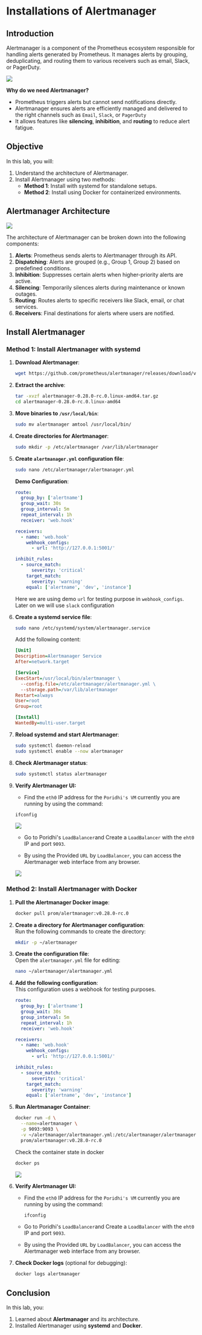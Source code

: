 # **Installations of Alertmanager**

## **Introduction**  
Alertmanager is a component of the Prometheus ecosystem responsible for handling alerts generated by Prometheus. It manages alerts by grouping, deduplicating, and routing them to various receivers such as email, Slack, or PagerDuty. 

![](./images/logo1.svg)

**Why do we need Alertmanager?**  
- Prometheus triggers alerts but cannot send notifications directly.  
- Alertmanager ensures alerts are efficiently managed and delivered to the right channels such as `Email`, `Slack`, or `PagerDuty` 
- It allows features like **silencing**, **inhibition**, and **routing** to reduce alert fatigue.


## **Objective**  
In this lab, you will:  
1. Understand the architecture of Alertmanager.  
2. Install Alertmanager using two methods:  
   - **Method 1**: Install with systemd for standalone setups.  
   - **Method 2**: Install using Docker for containerized environments.  

## **Alertmanager Architecture**

![](./images/logo2.svg)

The architecture of Alertmanager can be broken down into the following components:

1. **Alerts**: Prometheus sends alerts to Alertmanager through its API.  
2. **Dispatching**: Alerts are grouped (e.g., Group 1, Group 2) based on predefined conditions.  
3. **Inhibition**: Suppresses certain alerts when higher-priority alerts are active.  
4. **Silencing**: Temporarily silences alerts during maintenance or known outages.  
5. **Routing**: Routes alerts to specific receivers like Slack, email, or chat services.  
6. **Receivers**: Final destinations for alerts where users are notified.

## **Install Alertmanager**

### **Method 1: Install Alertmanager with systemd**

1. **Download Alertmanager**:
   ```bash
   wget https://github.com/prometheus/alertmanager/releases/download/v0.28.0-rc.0/alertmanager-0.28.0-rc.0.linux-amd64.tar.gz
   ```

2. **Extract the archive**:
   ```bash
   tar -xvzf alertmanager-0.28.0-rc.0.linux-amd64.tar.gz
   cd alertmanager-0.28.0-rc.0.linux-amd64
   ```

3. **Move binaries to `/usr/local/bin`**:
   ```bash
   sudo mv alertmanager amtool /usr/local/bin/
   ```

4. **Create directories for Alertmanager**:
   ```bash
   sudo mkdir -p /etc/alertmanager /var/lib/alertmanager
   ```

5. **Create `alertmanager.yml` configuration file**:  
   ```bash
   sudo nano /etc/alertmanager/alertmanager.yml
   ```

   **Demo Configuration**:  
   ```yaml
   route:
     group_by: ['alertname']
     group_wait: 30s
     group_interval: 5m
     repeat_interval: 1h
     receiver: 'web.hook'

   receivers:
     - name: 'web.hook'
       webhook_configs:
         - url: 'http://127.0.0.1:5001/'

   inhibit_rules:
     - source_match:
         severity: 'critical'
       target_match:
         severity: 'warning'
       equal: ['alertname', 'dev', 'instance']
   ```

    Here we are using demo `url` for testing purpose in `webhook_configs`. Later on we will use `slack` configuration

6. **Create a systemd service file**:
   ```bash
   sudo nano /etc/systemd/system/alertmanager.service
   ```

   Add the following content:
   ```ini
   [Unit]
   Description=Alertmanager Service
   After=network.target

   [Service]
   ExecStart=/usr/local/bin/alertmanager \
     --config.file=/etc/alertmanager/alertmanager.yml \
     --storage.path=/var/lib/alertmanager
   Restart=always
   User=root
   Group=root

   [Install]
   WantedBy=multi-user.target
   ```

7. **Reload systemd and start Alertmanager**:
   ```bash
   sudo systemctl daemon-reload
   sudo systemctl enable --now alertmanager
   ```

8. **Check Alertmanager status**:
   ```bash
   sudo systemctl status alertmanager
   ```

9. **Verify Alertmanager UI:**
   - Find the `eth0` IP address for the `Poridhi's VM` currently you are running by using the command:

    ```bash
    ifconfig
    ```

    ![](https://github.com/poridhiEng/poridhi-labs/blob/main/Poridhi%20Labs/Observability%20and%20Monitoring/Prometheus%20Labs/Lab%2005/images/lab-59.png?raw=true)
    
   - Go to Poridhi's `LoadBalancer`and Create a `LoadBalancer` with the `eht0` IP and port `9093`.

   - By using the Provided `URL` by `LoadBalancer`, you can access the Alertmanager web interface from any browser.

   ![](./images/image.png)

### **Method 2: Install Alertmanager with Docker**

1. **Pull the Alertmanager Docker image**:
   ```bash
   docker pull prom/alertmanager:v0.28.0-rc.0
   ```

2. **Create a directory for Alertmanager configuration**:  
   Run the following commands to create the directory:

   ```bash
   mkdir -p ~/alertmanager
   ```

3. **Create the configuration file**:  
   Open the `alertmanager.yml` file for editing:

   ```bash
   nano ~/alertmanager/alertmanager.yml
   ```

4. **Add the following configuration**:  
   This configuration uses a webhook for testing purposes.

   ```yaml
   route:
     group_by: ['alertname']
     group_wait: 30s
     group_interval: 5m
     repeat_interval: 1h
     receiver: 'web.hook'

   receivers:
     - name: 'web.hook'
       webhook_configs:
         - url: 'http://127.0.0.1:5001/'

   inhibit_rules:
     - source_match:
         severity: 'critical'
       target_match:
         severity: 'warning'
       equal: ['alertname', 'dev', 'instance']
   ```

5. **Run Alertmanager Container**:
   ```bash
   docker run -d \
     --name=alertmanager \
     -p 9093:9093 \
     -v ~/alertmanager/alertmanager.yml:/etc/alertmanager/alertmanager.yml \
     prom/alertmanager:v0.28.0-rc.0
   ```

   Check the container state in docker

   ```bash
   docker ps
   ```

   ![](./images/1.jpg)

6. **Verify Alertmanager UI:**
   - Find the `eth0` IP address for the `Poridhi's VM` currently you are running by using the command:

     ```bash
     ifconfig
     ```
    
    - Go to Poridhi's `LoadBalancer`and Create a `LoadBalancer` with the `eht0` IP and port `9093`.

   - By using the Provided `URL` by `LoadBalancer`, you can access the Alertmanager web interface from any browser.

7. **Check Docker logs** (optional for debugging):
   ```bash
   docker logs alertmanager
   ```

## **Conclusion**

In this lab, you:  
1. Learned about **Alertmanager** and its architecture.  
2. Installed Alertmanager using **systemd** and **Docker**.  
